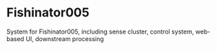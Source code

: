 # Fishinator005
System for Fishinator005, including sense cluster, control system, web-based UI, downstream processing
